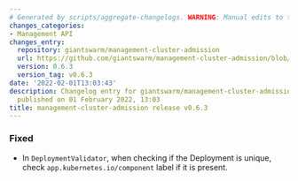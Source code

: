 ```yaml
---
# Generated by scripts/aggregate-changelogs. WARNING: Manual edits to this files will be overwritten.
changes_categories:
- Management API
changes_entry:
  repository: giantswarm/management-cluster-admission
  url: https://github.com/giantswarm/management-cluster-admission/blob/master/CHANGELOG.md#063---2022-02-01
  version: 0.6.3
  version_tag: v0.6.3
date: '2022-02-01T13:03:43'
description: Changelog entry for giantswarm/management-cluster-admission version 0.6.3,
  published on 01 February 2022, 13:03
title: management-cluster-admission release v0.6.3
---
```


### Fixed
- In `DeploymentValidator`, when checking if the Deployment is unique, check `app.kubernetes.io/component` label if it is present.
